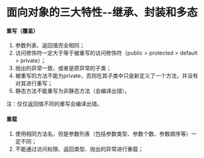 # 面向对象的三大特性--继承、封装和多态

#### 重写（覆盖）

1. 参数列表、返回值完全相同；
2. 访问修饰符一定大于等于被重写的访问修饰符（public > protected > default > private）；
3. 抛出的异常一致，或者是原异常的子类；
4. 被重写的方法不能为private，否则在其子类中只是新定义了一个方法，并没有对其进行重写；
5. 静态方法不能重写为非静态方法（会编译出错）。

注：仅仅返回值不同的重写会编译出错。

#### 重载

1. 使用相同方法名，但是参数列表（包括参数类型、参数个数、参数顺序等）一定不同；
2. 不能通过访问权限、返回类型、抛出的异常进行重载；